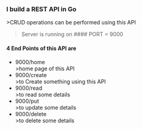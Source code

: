 <h3>I build a REST API in Go</h3>
>CRUD operations can be performed using this API

>Server is running on #### PORT = 9000

<h4>4 End Points of this API are</h4>
<ul>
  <li>9000/home</li>
  >home page of this API
  <li>9000/create</li>
  >to Create something using this API
  <li>9000/read</li>
  >to read some details
  <li>9000/put</li>
  >to update some details
  <li>9000/delete</li>
  >to delete some details
</ul>







